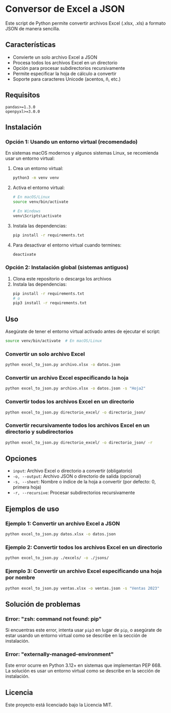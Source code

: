 # Conversor de Excel a JSON

Este script de Python permite convertir archivos Excel (.xlsx, .xls) a formato JSON de manera sencilla.

## Características

- Convierte un solo archivo Excel a JSON
- Procesa todos los archivos Excel en un directorio
- Opción para procesar subdirectorios recursivamente
- Permite especificar la hoja de cálculo a convertir
- Soporte para caracteres Unicode (acentos, ñ, etc.)

## Requisitos

```
pandas>=1.3.0
openpyxl>=3.0.0
```

## Instalación

### Opción 1: Usando un entorno virtual (recomendado)

En sistemas macOS modernos y algunos sistemas Linux, se recomienda usar un entorno virtual:

1. Crea un entorno virtual:
   ```bash
   python3 -m venv venv
   ```

2. Activa el entorno virtual:
   ```bash
   # En macOS/Linux
   source venv/bin/activate
   
   # En Windows
   venv\Scripts\activate
   ```

3. Instala las dependencias:
   ```bash
   pip install -r requirements.txt
   ```

4. Para desactivar el entorno virtual cuando termines:
   ```bash
   deactivate
   ```

### Opción 2: Instalación global (sistemas antiguos)

1. Clona este repositorio o descarga los archivos
2. Instala las dependencias:
   ```bash
   pip install -r requirements.txt
   # o
   pip3 install -r requirements.txt
   ```

## Uso

Asegúrate de tener el entorno virtual activado antes de ejecutar el script:

```bash
source venv/bin/activate  # En macOS/Linux
```

### Convertir un solo archivo Excel

```bash
python excel_to_json.py archivo.xlsx -o datos.json
```

### Convertir un archivo Excel especificando la hoja

```bash
python excel_to_json.py archivo.xlsx -o datos.json -s "Hoja2"
```

### Convertir todos los archivos Excel en un directorio

```bash
python excel_to_json.py directorio_excel/ -o directorio_json/
```

### Convertir recursivamente todos los archivos Excel en un directorio y subdirectorios

```bash
python excel_to_json.py directorio_excel/ -o directorio_json/ -r
```

## Opciones

- `input`: Archivo Excel o directorio a convertir (obligatorio)
- `-o, --output`: Archivo JSON o directorio de salida (opcional)
- `-s, --sheet`: Nombre o índice de la hoja a convertir (por defecto: 0, primera hoja)
- `-r, --recursive`: Procesar subdirectorios recursivamente

## Ejemplos de uso

### Ejemplo 1: Convertir un archivo Excel a JSON

```bash
python excel_to_json.py datos.xlsx -o datos.json
```

### Ejemplo 2: Convertir todos los archivos Excel en un directorio

```bash
python excel_to_json.py ./excels/ -o ./jsons/
```

### Ejemplo 3: Convertir un archivo Excel especificando una hoja por nombre

```bash
python excel_to_json.py ventas.xlsx -o ventas.json -s "Ventas 2023"
```

## Solución de problemas

### Error: "zsh: command not found: pip"
Si encuentras este error, intenta usar `pip3` en lugar de `pip`, o asegúrate de estar usando un entorno virtual como se describe en la sección de instalación.

### Error: "externally-managed-environment"
Este error ocurre en Python 3.12+ en sistemas que implementan PEP 668. La solución es usar un entorno virtual como se describe en la sección de instalación.

## Licencia

Este proyecto está licenciado bajo la Licencia MIT. 